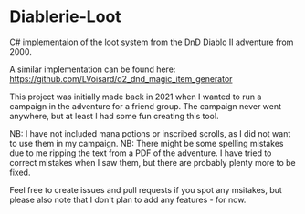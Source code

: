 # Diablerie-Loot
C# implementaion of the loot system from the DnD Diablo II adventure from 2000.

A similar implementation can be found here: https://github.com/LVoisard/d2_dnd_magic_item_generator

This project was initially made back in 2021 when I wanted to run a campaign in the adventure for a friend group. The campaign never went anywhere, but at least I had some fun creating this tool.

NB: I have not included mana potions or inscribed scrolls, as I did not want to use them in my campaign.
NB: There might be some spelling mistakes due to me ripping the text from a PDF of the adventure. I have tried to correct mistakes when I saw them, but there are probably plenty more to be fixed.

Feel free to create issues and pull requests if you spot any msitakes, but please also note that I don't plan to add any features - for now.